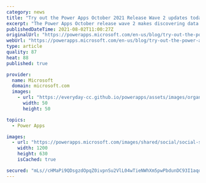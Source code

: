 ```yaml
---
category: news
title: "Try out the Power Apps October 2021 Release Wave 2 updates today!"
excerpt: "The Power Apps October release wave 2 makes discovering data much easier and comes with enhanced UI experiences that are modern; take advantage of these now for your Model-driven apps."
publishedDateTime: 2021-08-02T11:00:27Z
originalUrl: "https://powerapps.microsoft.com/en-us/blog/try-out-the-power-apps-october-2021-release-wave-2-updates-today/"
webUrl: "https://powerapps.microsoft.com/en-us/blog/try-out-the-power-apps-october-2021-release-wave-2-updates-today/"
type: article
quality: 87
heat: 88
published: true

provider:
  name: Microsoft
  domain: microsoft.com
  images:
    - url: "https://everyday-cc.github.io/powerapps/assets/images/organizations/microsoft.com-50x50.jpg"
      width: 50
      height: 50

topics:
  - Power Apps

images:
  - url: "https://powerapps.microsoft.com/images/shared/social/social-share-post-ignite.png"
    width: 1200
    height: 630
    isCached: true

secured: "mLs//cHMaPi9QDsgzdOpqZ0ivpnSu2VlL04wTieNWhXm5pwPbdunDC93I1aqqmGsNPetNt7WJCmo0wAadFWzrVPne6xA+aAJOttYBZdtToFqrLGqv2o51qh7xqdqlN5jB48cRNO2Eq1lZCrjEvcwxPrLIbHY4NEb3qrAErgRnZ5IX5eafDby69yzO86F+JnSD8XkltDYd3K6Do7TUkG53NN/Ku22NqsziQUat1t1XDlHPa5I2SuppqB9C17h4cECwrUf1h/0nrddykfwu4FIkSa1oFWu0bP70LRuLDYNHoi7O1RyWC7TdNUklTSOW3r2Me1WpQZGZntQKizHc2bQVXN9ingU7IBRVVsv8X7np4s=;Z2KvmkZQjczV86G+lGRYhA=="
---
```


